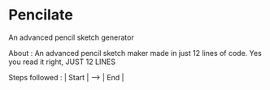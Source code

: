 # Pencilate
An advanced pencil sketch generator


About : An advanced pencil sketch maker made in just 12 lines of code. Yes you read it right, JUST 12 LINES


Steps followed : | Start | --> | End |
